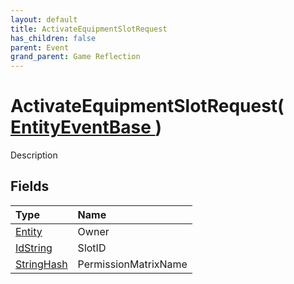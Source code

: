 ```yaml
---
layout: default
title: ActivateEquipmentSlotRequest
has_children: false
parent: Event
grand_parent: Game Reflection
---
```

# ActivateEquipmentSlotRequest( [ EntityEventBase ](/riftbreaker-wiki/docs/game-reflection/events/entity_event_base/) )
Description 

## Fields

| Type | Name |
|:----------|:--------------|
| [Entity](/riftbreaker-wiki/docs/game-reflection/classes/entity/) | Owner |
| [IdString](/riftbreaker-wiki/docs/game-reflection/components/id_string/) | SlotID |
| [StringHash](/riftbreaker-wiki/docs/game-reflection/classes/string_hash/) | PermissionMatrixName |

